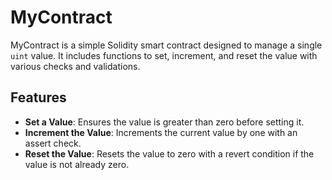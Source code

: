 # MyContract

MyContract is a simple Solidity smart contract designed to manage a single `uint` value. It includes functions to set, increment, and reset the value with various checks and validations.

## Features

- **Set a Value**: Ensures the value is greater than zero before setting it.
- **Increment the Value**: Increments the current value by one with an assert check.
- **Reset the Value**: Resets the value to zero with a revert condition if the value is not already zero.
